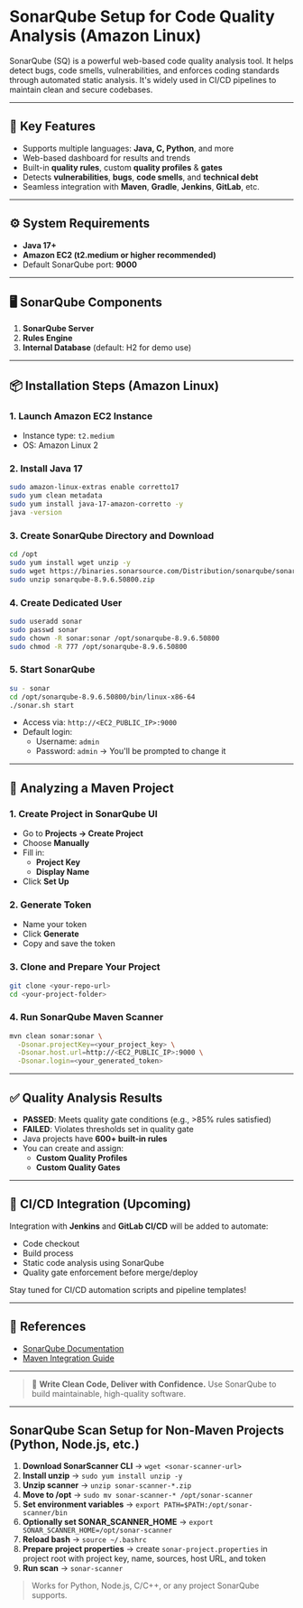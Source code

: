 # SonarQube Setup for Code Quality Analysis (Amazon Linux)

SonarQube (SQ) is a powerful web-based code quality analysis tool. It helps detect bugs, code smells, vulnerabilities, and enforces coding standards through automated static analysis. It's widely used in CI/CD pipelines to maintain clean and secure codebases.

---

## 🌟 Key Features

- Supports multiple languages: **Java, C, Python**, and more
- Web-based dashboard for results and trends
- Built-in **quality rules**, custom **quality profiles** & **gates**
- Detects **vulnerabilities**, **bugs**, **code smells**, and **technical debt**
- Seamless integration with **Maven**, **Gradle**, **Jenkins**, **GitLab**, etc.

---

## ⚙️ System Requirements

- **Java 17+**
- **Amazon EC2 (t2.medium or higher recommended)**
- Default SonarQube port: **9000**

---

## 🖥️ SonarQube Components

1. **SonarQube Server**
2. **Rules Engine**
3. **Internal Database** (default: H2 for demo use)

---

## 📦 Installation Steps (Amazon Linux)

### 1. Launch Amazon EC2 Instance
- Instance type: `t2.medium`
- OS: Amazon Linux 2

### 2. Install Java 17
```bash
sudo amazon-linux-extras enable corretto17
sudo yum clean metadata
sudo yum install java-17-amazon-corretto -y
java -version
```

### 3. Create SonarQube Directory and Download
```bash
cd /opt
sudo yum install wget unzip -y
sudo wget https://binaries.sonarsource.com/Distribution/sonarqube/sonarqube-8.9.6.50800.zip
sudo unzip sonarqube-8.9.6.50800.zip
```

### 4. Create Dedicated User
```bash
sudo useradd sonar
sudo passwd sonar
sudo chown -R sonar:sonar /opt/sonarqube-8.9.6.50800
sudo chmod -R 777 /opt/sonarqube-8.9.6.50800
```

### 5. Start SonarQube
```bash
su - sonar
cd /opt/sonarqube-8.9.6.50800/bin/linux-x86-64
./sonar.sh start
```

- Access via: `http://<EC2_PUBLIC_IP>:9000`
- Default login:
  - Username: `admin`
  - Password: `admin` → You'll be prompted to change it

---

## 🚀 Analyzing a Maven Project

### 1. Create Project in SonarQube UI
- Go to **Projects → Create Project**
- Choose **Manually**
- Fill in:
  - **Project Key**
  - **Display Name**
- Click **Set Up**

### 2. Generate Token
- Name your token
- Click **Generate**
- Copy and save the token

### 3. Clone and Prepare Your Project
```bash
git clone <your-repo-url>
cd <your-project-folder>
```

### 4. Run SonarQube Maven Scanner
```bash
mvn clean sonar:sonar \
  -Dsonar.projectKey=<your_project_key> \
  -Dsonar.host.url=http://<EC2_PUBLIC_IP>:9000 \
  -Dsonar.login=<your_generated_token>

```

---

## ✅ Quality Analysis Results

- **PASSED**: Meets quality gate conditions (e.g., >85% rules satisfied)
- **FAILED**: Violates thresholds set in quality gate
- Java projects have **600+ built-in rules**
- You can create and assign:
  - **Custom Quality Profiles**
  - **Custom Quality Gates**

---

## 🔁 CI/CD Integration (Upcoming)

Integration with **Jenkins** and **GitLab CI/CD** will be added to automate:
- Code checkout
- Build process
- Static code analysis using SonarQube
- Quality gate enforcement before merge/deploy

Stay tuned for CI/CD automation scripts and pipeline templates!

---

## 📎 References

- [SonarQube Documentation](https://docs.sonarqube.org/)
- [Maven Integration Guide](https://docs.sonarqube.org/latest/analysis/scan/sonarscanner-for-maven/)

---

> 🚀 **Write Clean Code, Deliver with Confidence.**
> Use SonarQube to build maintainable, high-quality software.

---

## SonarQube Scan Setup for Non-Maven Projects (Python, Node.js, etc.)

1. **Download SonarScanner CLI** → `wget <sonar-scanner-url>`  
2. **Install unzip** → `sudo yum install unzip -y`  
3. **Unzip scanner** → `unzip sonar-scanner-*.zip`  
4. **Move to /opt** → `sudo mv sonar-scanner-* /opt/sonar-scanner`  
5. **Set environment variables** → `export PATH=$PATH:/opt/sonar-scanner/bin`  
6. **Optionally set SONAR_SCANNER_HOME** → `export SONAR_SCANNER_HOME=/opt/sonar-scanner`  
7. **Reload bash** → `source ~/.bashrc`  
8. **Prepare project properties** → create `sonar-project.properties` in project root with project key, name, sources, host URL, and token  
9. **Run scan** → `sonar-scanner`  

> Works for Python, Node.js, C/C++, or any project SonarQube supports.

